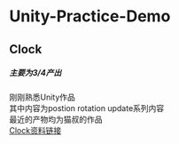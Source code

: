 # Unity-Practice-Demo
## Clock
##### *主要为3/4产出*  
刚刚熟悉Unity作品  
其中内容为postion rotation update系列内容  
最近的产物均为猫叔的作品  
[Clock资料链接](https://catlikecoding.com/unity/tutorials/basics/game-objects-and-scripts)

##
